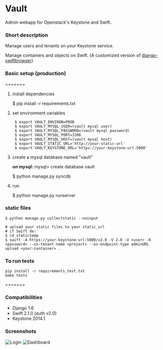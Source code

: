 # Vault
Admin webapp for Openstack's Keystone and Swift..

### Short description
Manage users and tenants on your Keystone service.

Manage containers and objects on Swift. (A customized version of [django-swiftbrowser](https://github.com/cschwede/django-swiftbrowser))

### Basic setup (production)
=======

1) install dependencies

    $ pip install -r requirements.txt

2) set environment variables

        $ export VAULT_ENVIRON=PROD
        $ export VAULT_MYSQL_USER=(vault mysql user)
        $ export VAULT_MYSQL_PASSWORD=(vault mysql password)
        $ export VAULT_MYSQL_PORT=3306
        $ export VAULT_MYSQL_HOST=(vault mysql host)
        $ export VAULT_STATIC_URL='http://your-static-url'
        $ export VAULT_KEYSTONE_URL='https://your-keystone-url:5000'

3) create a mysql database named "vault"

    **_on mysql:_**          mysql> create database vault
    
    $ python manage.py syncdb

4) run

    $ python manage.py runserver

### static files
    $ python manage.py collectstatic --noinput

    # upload your static files to your static_url
    # if Swift do:
    $ cd statictemp
    $ swift -A https://your-keystone-url:5000/v2.0 -V 2.0 -U <user> -K <password> --os-tenant-name <project> --os-endpoint-type adminURL upload <your-container> .

### To run tests
    pip install -r requirements_test.txt
    make tests

=======
### Compatibilities

- Django 1.6
- Swift 2.1.0 (auth v2.0)
- Keystone 2014.1

### Screenshots

![Login](screenshots/vault_login.png)
![Dashboard](screenshots/vault_dashboard.png)
